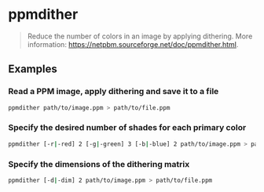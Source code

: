 # ppmdither

> Reduce the number of colors in an image by applying dithering. More information: <https://netpbm.sourceforge.net/doc/ppmdither.html>.

## Examples

### Read a PPM image, apply dithering and save it to a file

```bash
ppmdither path/to/image.ppm > path/to/file.ppm
```

### Specify the desired number of shades for each primary color

```bash
ppmdither [-r|-red] 2 [-g|-green] 3 [-b|-blue] 2 path/to/image.ppm > path/to/file.ppm
```

### Specify the dimensions of the dithering matrix

```bash
ppmdither [-d|-dim] 2 path/to/image.ppm > path/to/file.ppm
```
